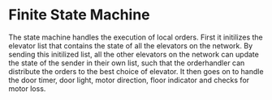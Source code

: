 Finite State Machine
==============================

The state machine handles the execution of local orders. First it initilizes the elevator list that contains the state of all the elevators on the network. By sending this initilized list, all the other elevators on the network can update the state of the sender in their own list, such that the orderhandler can distribute the orders to the best choice of elevator. It then goes on to handle the door timer, door light, motor direction, floor indicator and checks for motor loss. 
